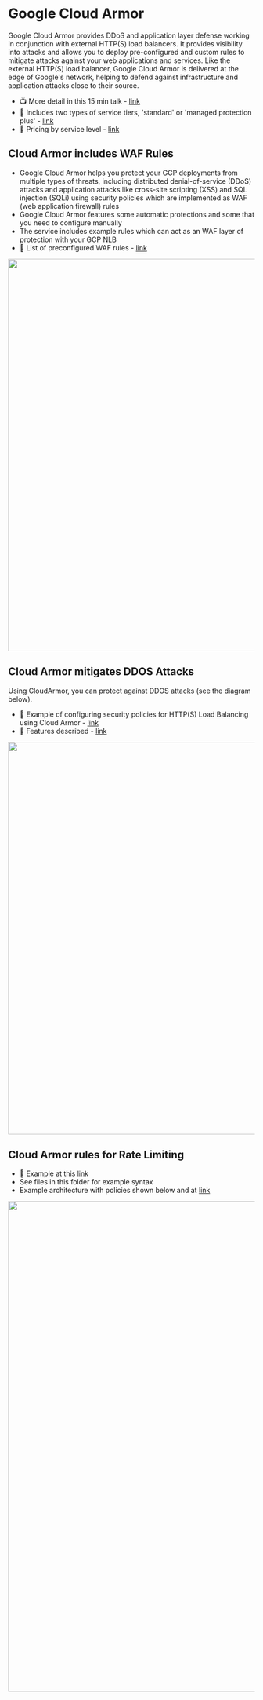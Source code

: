 # Google Cloud Armor

Google Cloud Armor provides DDoS and application layer defense working in conjunction with external HTTP(S) load balancers. It provides visibility into attacks and allows you to deploy pre-configured and custom rules to mitigate attacks against your web applications and services. Like the external HTTP(S) load balancer, Google Cloud Armor is delivered at the edge of Google's network, helping to defend against infrastructure and application attacks close to their source.
- 📺  More detail in this 15 min talk - [link](https://www.youtube.com/watch?v=oXJ68Sa8jfU)
- 📖  Includes two types of service tiers, 'standard' or 'managed protection plus' - [link](https://cloud.google.com/armor/docs/managed-protection-overview)
- 📖  Pricing by service level - [link](https://cloud.google.com/armor/pricing)

## Cloud Armor includes WAF Rules

- Google Cloud Armor helps you protect your GCP deployments from multiple types of threats, including distributed denial-of-service (DDoS) attacks and application attacks like cross-site scripting (XSS) and SQL injection (SQLi) using security policies which are implemented as WAF (web application firewall) rules
- Google Cloud Armor features some automatic protections and some that you need to configure manually
- The service includes example rules which can act as an WAF layer of protection with your GCP NLB
- 📖 List of preconfigured WAF rules - [link](https://cloud.google.com/armor/docs/rule-tuning)

<img src="https://github.com/lynnlangit/gcp-essentials/blob/master/7_sample_data/images/CloudArmor-WAF.png" width=800>

## Cloud Armor mitigates DDOS Attacks

Using CloudArmor, you can protect against DDOS attacks (see the diagram below).
- 📖  Example of configuring security policies for HTTP(S) Load Balancing using Cloud Armor - [link](https://cloud.google.com/armor/docs/configure-security-policies#create-example-policies)  
- 📖  Features described - [link](https://cloud.google.com/load-balancing/docs/tutorials/faster-performance-improved-protection)

<img src="https://github.com/lynnlangit/gcp-essentials/blob/master/7_sample_data/images/CloudArmor-DDOS.png" width=800>

## Cloud Armor rules for Rate Limiting

- 📖 Example at this [link](https://cloud.google.com/armor/docs/configure-security-policies#rate-limiting-throttling)
- See files in this folder for example syntax
- Example architecture with policies shown below and at [link](https://cloud.google.com/armor/docs/configure-security-policies)

<img src="https://github.com/lynnlangit/gcp-essentials/blob/master/7_sample_data/images/armor-policies.png" width=1000>

